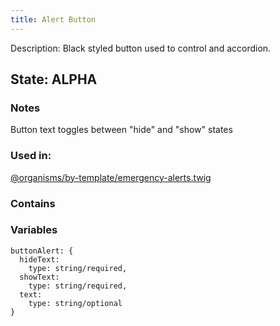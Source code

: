 ```yaml
---
title: Alert Button
---
```

Description: Black styled button used to control and accordion.
## State: ALPHA

###  Notes
Button text toggles between "hide" and "show" states

### Used in: 
[@organisms/by-template/emergency-alerts.twig](/?p=organisms-emergency-alerts)

### Contains

### Variables 
~~~ 
buttonAlert: {
  hideText: 
    type: string/required,
  showText: 
    type: string/required,
  text: 
    type: string/optional
}
~~~